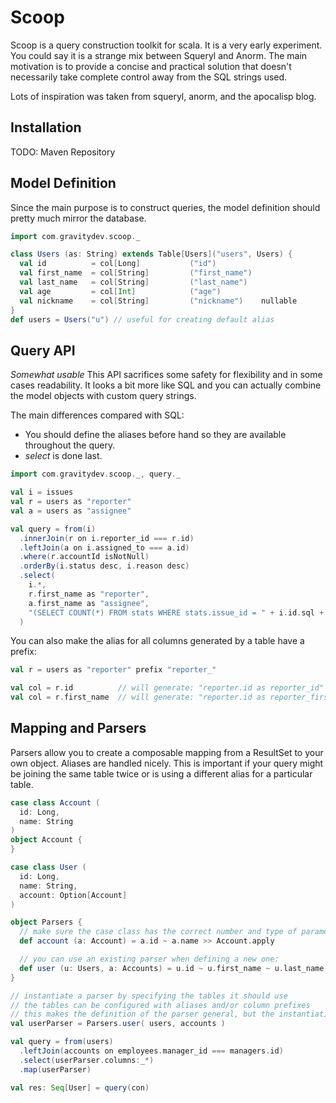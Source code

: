 Scoop
=====

Scoop is a query construction toolkit for scala. It is a very early experiment. You could say it is a strange mix between Squeryl and Anorm.
The main motivation is to provide a concise and practical solution that doesn't necessarily take complete control away from the SQL strings used. 

Lots of inspiration was taken from squeryl, anorm, and the apocalisp blog.

Installation
------------

TODO: Maven Repository

Model Definition
----------------

Since the main purpose is to construct queries, the model definition should pretty much mirror the database.

```scala
import com.gravitydev.scoop._

class Users (as: String) extends Table[Users]("users", Users) {
  val id          = col[Long]           ("id")
  val first_name  = col[String]         ("first_name")
  val last_name   = col[String]         ("last_name")
  val age         = col[Int]            ("age")
  val nickname    = col[String]         ("nickname")    nullable
}
def users = Users("u") // useful for creating default alias
```

Query API 
---------

*Somewhat usable* This API sacrifices some safety for flexibility and in some cases readability. It looks a bit more like SQL and you can 
actually combine the model objects with custom query strings.

The main differences compared with SQL:
 * You should define the aliases before hand so they are available throughout the query.
 * *select* is done last.

```scala
import com.gravitydev.scoop._, query._

val i = issues
val r = users as "reporter"
val a = users as "assignee"

val query = from(i)
  .innerJoin(r on i.reporter_id === r.id)
  .leftJoin(a on i.assigned_to === a.id)
  .where(r.accountId isNotNull)
  .orderBy(i.status desc, i.reason desc)
  .select(
    i.*, 
    r.first_name as "reporter", 
    a.first_name as "assignee", 
    "(SELECT COUNT(*) FROM stats WHERE stats.issue_id = " + i.id.sql + ") as total_stats"
  )
```

You can also make the alias for all columns generated by a table have a prefix:

```scala
val r = users as "reporter" prefix "reporter_"

val col = r.id          // will generate: "reporter.id as reporter_id"
val col = r.first_name  // will generate: "reporter.id as reporter_first_name"
```

Mapping and Parsers
-------------------

Parsers allow you to create a composable mapping from a ResultSet to your own object. Aliases are handled nicely. 
This is important if your query might be joining the same table twice or is using a different alias for a particular table.

```scala
case class Account (
  id: Long,
  name: String
)
object Account {
}

case class User (
  id: Long,
  name: String,
  account: Option[Account]
)

object Parsers {
  // make sure the case class has the correct number and type of parameters
  def account (a: Account) = a.id ~ a.name >> Account.apply

  // you can use an existing parser when defining a new one:
  def user (u: Users, a: Accounts) = u.id ~ u.first_name ~ u.last_name ~ opt(account(a)) >> User.apply
}

// instantiate a parser by specifying the tables it should use
// the tables can be configured with aliases and/or column prefixes
// this makes the definition of the parser general, but the instantiation custom to the query
val userParser = Parsers.user( users, accounts )

val query = from(users)
  .leftJoin(accounts on employees.manager_id === managers.id)
  .select(userParser.columns:_*)
  .map(userParser)

val res: Seq[User] = query(con) 
```

